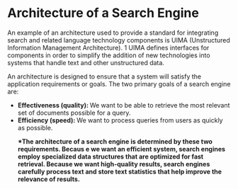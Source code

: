 <h1>Architecture of a Search Engine</h1>
<p>An example of an architecture used to
provide a standard for integrating search and related language technology components is UIMA (Unstructured Information Management Architecture).
1
 UIMA
defines interfaces for components in order to simplify the addition of new technologies into systems that handle text and other unstructured data.</p>

<p>An architecture is designed to ensure that a system will satisfy the application
requirements or goals. The two primary goals of a search engine are:</p>

<ul>
<li><strong>Effectiveness (quality): </strong>We want to be able to retrieve the most relevant set of
documents possible for a query.</li>
<li><strong>Efficiency (speed): </strong>We want to process queries from users as quickly as possible.</li>

<p><strong>*The architecture of a search engine is determined by these two requirements.
Becaus e we want an efficient system, search engines employ specialized data structures that are optimized for fast retrieval. Because we want high-quality results,
search engines carefully process text and store text statistics that help improve the
relevance of results.</strong></p>
